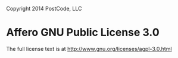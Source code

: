 Copyright 2014 PostCode, LLC

# Affero GNU Public License 3.0

The full license text is at http://www.gnu.org/licenses/agpl-3.0.html

